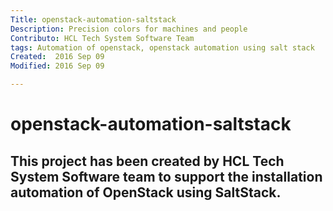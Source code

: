 ```yaml
---
Title: openstack-automation-saltstack
Description: Precision colors for machines and people
Contributo: HCL Tech System Software Team
tags: Automation of openstack, openstack automation using salt stack
Created:  2016 Sep 09
Modified: 2016 Sep 09

---
```


openstack-automation-saltstack
=========

## This project has been created by HCL Tech System Software team to support the installation automation of OpenStack using SaltStack.
